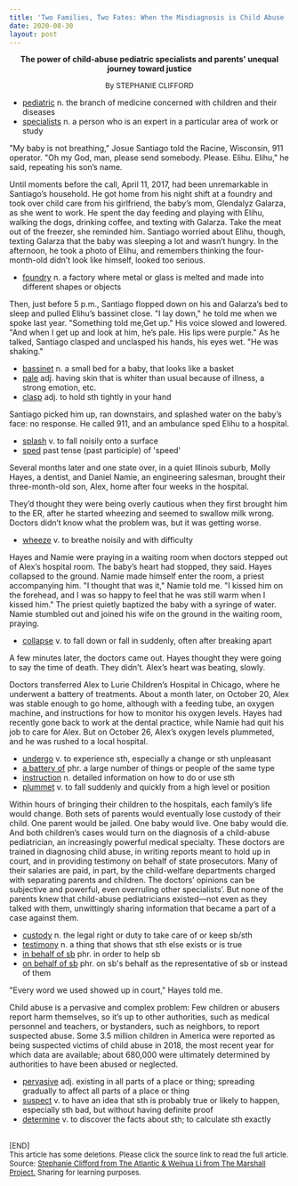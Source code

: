 ```yaml
---
title: 'Two Families, Two Fates: When the Misdiagnosis is Child Abuse [Reproduced]'
date: 2020-08-30
layout: post
---
```


<center>
<strong>The power of child-abuse pediatric specialists and parents' unequal journey toward justice</strong>

<font size="2">By STEPHANIE CLIFFORD</font>
</center>

* <u>pediatric</u> n. the branch of medicine concerned with children and their diseases
* <u>specialists</u> n. a person who is an expert in a particular area of work or study

"My baby is not breathing," Josue Santiago told the Racine, Wisconsin, 911 operator. "Oh my God, man, please send somebody. Please. Elihu. Elihu," he said, repeating his son’s name.

Until moments before the call, April 11, 2017, had been unremarkable in Santiago’s household. He got home from his night shift at a foundry and took over child care from his girlfriend, the baby’s mom, Glendalyz Galarza, as she went to work. He spent the day feeding and playing with Elihu, walking the dogs, drinking coffee, and texting with Galarza. Take the meat out of the freezer, she reminded him. Santiago worried about Elihu, though, texting Galarza that the baby was sleeping a lot and wasn’t hungry. In the afternoon, he took a photo of Elihu, and remembers thinking the four-month-old didn’t look like himself, looked too serious.

* <u>foundry</u> n. a factory where metal or glass is melted and made into different shapes or objects

Then, just before 5 p.m., Santiago flopped down on his and Galarza’s bed to sleep and pulled Elihu’s bassinet close. "I lay down," he told me when we spoke last year. "Something told me,Get up." His voice slowed and lowered. "And when I get up and look at him, he’s pale. His lips were purple." As he talked, Santiago clasped and unclasped his hands, his eyes wet. "He was shaking."

* <u>bassinet</u> n. a small bed for a baby, that looks like a basket
* <u>pale</u> adj. having skin that is whiter than usual because of illness, a strong emotion, etc.
* <u>clasp</u> adj. to hold sth tightly in your hand

Santiago picked him up, ran downstairs, and splashed water on the baby’s face: no response. He called 911, and an ambulance sped Elihu to a hospital.

* <u>splash</u> v. to fall noisily onto a surface
* <u>sped</u> past tense (past participle) of 'speed'

Several months later and one state over, in a quiet Illinois suburb, Molly Hayes, a dentist, and Daniel Namie, an engineering salesman, brought their three-month-old son, Alex, home after four weeks in the hospital.

They’d thought they were being overly cautious when they first brought him to the ER, after he started wheezing and seemed to swallow milk wrong. Doctors didn’t know what the problem was, but it was getting worse.

* <u>wheeze</u> v. to breathe noisily and with difficulty

Hayes and Namie were praying in a waiting room when doctors stepped out of Alex’s hospital room. The baby’s heart had stopped, they said. Hayes collapsed to the ground. Namie made himself enter the room, a priest accompanying him. "I thought that was it," Namie told me. "I kissed him on the forehead, and I was so happy to feel that he was still warm when I kissed him." The priest quietly baptized the baby with a syringe of water. Namie stumbled out and joined his wife on the ground in the waiting room, praying.

* <u>collapse</u> v. to fall down or fall in suddenly, often after breaking apart

A few minutes later, the doctors came out. Hayes thought they were going to say the time of death. They didn’t. Alex’s heart was beating, slowly.

Doctors transferred Alex to Lurie Children’s Hospital in Chicago, where he underwent a battery of treatments. About a month later, on October 20, Alex was stable enough to go home, although with a feeding tube, an oxygen machine, and instructions for how to monitor his oxygen levels. Hayes had recently gone back to work at the dental practice, while Namie had quit his job to care for Alex. But on October 26, Alex’s oxygen levels plummeted, and he was rushed to a local hospital.

* <u>undergo</u> v. to experience sth, especially a change or sth unpleasant
* <u>a battery of</u> phr. a large number of things or people of the same type
* <u>instruction</u> n. detailed information on how to do or use sth
* <u>plummet</u> v. to fall suddenly and quickly from a high level or position

Within hours of bringing their children to the hospitals, each family’s life would change. Both sets of parents would eventually lose custody of their child. One parent would be jailed. One baby would live. One baby would die. And both children’s cases would turn on the diagnosis of a child-abuse pediatrician, an increasingly powerful medical specialty. These doctors are trained in diagnosing child abuse, in writing reports meant to hold up in court, and in providing testimony on behalf of state prosecutors. Many of their salaries are paid, in part, by the child-welfare departments charged with separating parents and children. The doctors’ opinions can be subjective and powerful, even overruling other specialists’. But none of the parents knew that child-abuse pediatricians existed—not even as they talked with them, unwittingly sharing information that became a part of a case against them.

* <u>custody</u> n. the legal right or duty to take care of or keep sb/sth
* <u>testimony</u> n. a thing that shows that sth else exists or is true
* <u>in behalf of sb</u> phr. in order to help sb
* <u>on behalf of sb</u> phr. on sb's behalf as the representative of sb or instead of them

"Every word we used showed up in court," Hayes told me.

Child abuse is a pervasive and complex problem: Few children or abusers report harm themselves, so it’s up to other authorities, such as medical personnel and teachers, or bystanders, such as neighbors, to report suspected abuse. Some 3.5 million children in America were reported as being suspected victims of child abuse in 2018, the most recent year for which data are available; about 680,000 were ultimately determined by authorities to have been abused or neglected.

* <u>pervasive</u> adj. existing in all parts of a place or thing; spreading gradually to affect all parts of a place or thing
* <u>suspect</u> v. to have an idea that sth is probably true or likely to happen, especially sth bad, but without having definite proof
* <u>determine</u> v. to discover the facts about sth; to calculate sth exactly

<br>
<font size="2">
[END]
<br>
This article has some deletions. Please click the source link to read the full article.
Source: <a href="https://www.themarshallproject.org/2020/08/20/two-families-two-fates-when-the-misdiagnosis-is-child-abuse">Stephanie Clifford from The Atlantic & Weihua Li from The Marshall Project.</a> Sharing for learning purposes.
</font>

